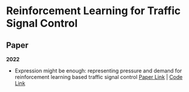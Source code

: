 # Reinforcement Learning for Traffic Signal Control

## Paper

**2022**
- Expression might be enough: representing pressure and demand for reinforcement learning based traffic signal control [Paper Link](https://proceedings.mlr.press/v162/zhang22ah/zhang22ah.pdf) | [Code Link](https://github.com/AdvancedAI-ComplexSystem/SmartCity/tree/main/Advanced_XLight)
